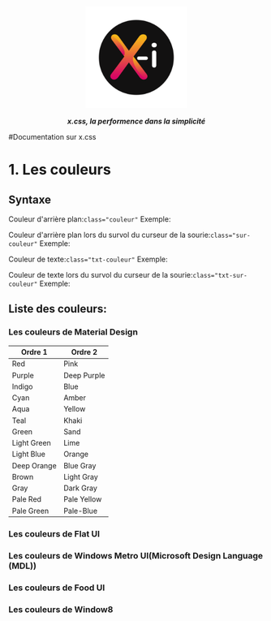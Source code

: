 <div align="center">
  <img src="Img/x.png" alt="Logo X.css" width="200">

***x.css, la performence dans la simplicité***
</div>

</center>
#Documentation sur x.css

# 1. Les couleurs

## Syntaxe
Couleur d'arrière plan:`
class="couleur"
`
Exemple:

Couleur d'arrière plan lors du survol du curseur de la sourie:`
class="sur-couleur"
`
Exemple:

Couleur de texte:`
class="txt-couleur"
`
Exemple:

Couleur de texte lors du survol du curseur de la sourie:`
class="txt-sur-couleur"
`
Exemple:


## Liste des couleurs:

### Les couleurs de Material Design

|Ordre 1	|Ordre 2	|
|---		|---		|
|Red		|Pink		|
|Purple		|Deep Purple|
|Indigo		|Blue		|
|Cyan		|Amber		|
|Aqua		|Yellow		|
|Teal		|Khaki		|
|Green		|Sand		|		
|Light Green|Lime		|
|Light Blue	|Orange		|
|Deep Orange|Blue Gray	|
|Brown		|Light Gray	|
|Gray		|Dark Gray	|
|Pale Red	|Pale Yellow|
|Pale Green	|Pale-Blue	|

### Les couleurs de Flat UI

### Les couleurs de Windows Metro UI(Microsoft Design Language (MDL))

### Les couleurs de Food UI

### Les couleurs de Window8


